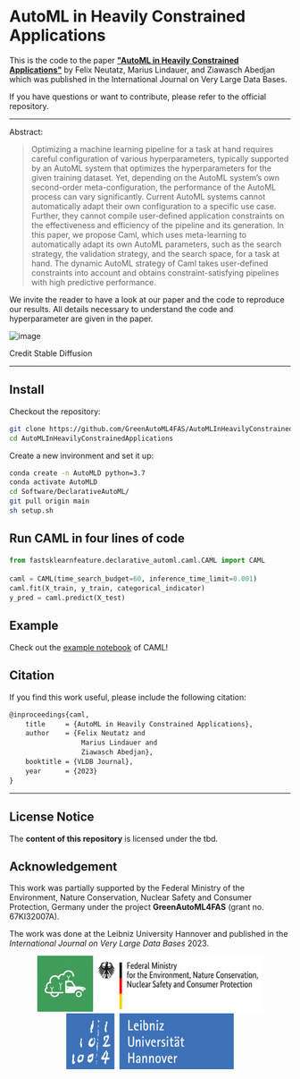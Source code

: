 
# AutoML in Heavily Constrained Applications

This is the code to the paper 
[**"AutoML in Heavily Constrained Applications"**](https://arxiv.org/pdf/2306.16913.pdf) 
by Felix Neutatz, Marius Lindauer, and Ziawasch Abedjan
which was published in the International Journal on Very Large Data Bases.

If you have questions or want to contribute, please refer to the official repository.

---


 Abstract:
>Optimizing a machine learning pipeline for a task at hand requires careful configuration of various hyperparameters, typically supported by an AutoML system that optimizes the hyperparameters for the given training dataset. Yet, depending on the AutoML system’s own second-order meta-configuration, the performance of the AutoML process can vary significantly. Current AutoML systems cannot automatically adapt their own configuration to a specific use case. Further, they cannot compile user-defined application constraints on the effectiveness and efficiency of the pipeline and its generation. In this paper, we propose Caml, which uses meta-learning to automatically adapt its own AutoML parameters, such as the search strategy, the validation strategy, and the search space, for a task at hand. The dynamic AutoML strategy of Caml takes user-defined constraints into account and obtains constraint-satisfying pipelines with high predictive performance.

We invite the reader to have a look at our paper and the code to reproduce our
results. All details necessary to understand the code and hyperparameter are 
given in the paper.

![image](https://user-images.githubusercontent.com/5217389/216223724-05dd746d-4cce-4e64-869e-b791cfe7cee2.png)

Credit Stable Diffusion

---
## Install

Checkout the repository:

```bash
git clone https://github.com/GreenAutoML4FAS/AutoMLInHeavilyConstrainedApplications
cd AutoMLInHeavilyConstrainedApplications
```

Create a new invironment and set it up:

```bash
conda create -n AutoMLD python=3.7
conda activate AutoMLD
cd Software/DeclarativeAutoML/
git pull origin main
sh setup.sh
```

## Run CAML in four lines of code

```python
from fastsklearnfeature.declarative_automl.caml.CAML import CAML

caml = CAML(time_search_budget=60, inference_time_limit=0.001)
caml.fit(X_train, y_train, categorical_indicator)
y_pred = caml.predict(X_test)
```

## Example
Check out the [example notebook](https://colab.research.google.com/drive/1z8EnNQnik5gNKSTf38YIDGk4ivJlRVpi?usp=sharing) of CAML!


## Citation

If you find this work useful, please include the following citation:

```latex
@inproceedings{caml,
    title     = {AutoML in Heavily Constrained Applications},
    author    = {Felix Neutatz and
                  Marius Lindauer and
                  Ziawasch Abedjan},
    booktitle = {VLDB Journal},
    year      = {2023}
}
```

---

## License Notice

The **content of this repository** is licensed under the tbd.

## Acknowledgement
This work was partially supported by the Federal Ministry of the Environment, 
Nature 
Conservation, Nuclear Safety and Consumer Protection, Germany under the project 
**GreenAutoML4FAS** (grant no. 67KI32007A). 

The work was done at the Leibniz University Hannover and published in the *International Journal on Very Large Data Bases* 2023.

<p align="center">
    <img width="100" height="100" src="fig/AutoML4FAS_Logo.jpeg"> 
    <img width="300" height="100" src="fig/Bund.png">
    <img width="300" height="100" src="fig/LUH.png"> 
</p>
